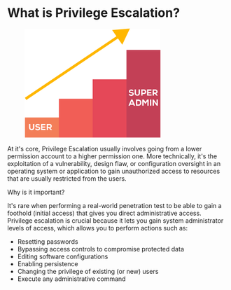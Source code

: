 # What is Privilege Escalation?

<figure><img src="../../.gitbook/assets/image (1) (1) (1) (1) (1) (1) (1) (1).png" alt="" width="310"><figcaption></figcaption></figure>

At it's core, Privilege Escalation usually involves going from a lower permission account to a higher permission one. More technically, it's the exploitation of a vulnerability, design flaw, or configuration oversight in an operating system or application to gain unauthorized access to resources that are usually restricted from the users.

Why is it important?

It's rare when performing a real-world penetration test to be able to gain a foothold (initial access) that gives you direct administrative access. Privilege escalation is crucial because it lets you gain system administrator levels of access, which allows you to perform actions such as:

* Resetting passwords
* Bypassing access controls to compromise protected data
* Editing software configurations
* Enabling persistence
* Changing the privilege of existing (or new) users
* Execute any administrative command
